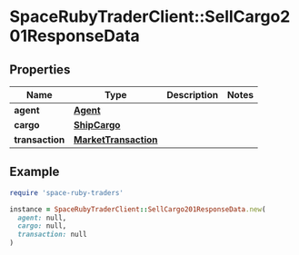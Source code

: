 # SpaceRubyTraderClient::SellCargo201ResponseData

## Properties

| Name | Type | Description | Notes |
| ---- | ---- | ----------- | ----- |
| **agent** | [**Agent**](Agent.md) |  |  |
| **cargo** | [**ShipCargo**](ShipCargo.md) |  |  |
| **transaction** | [**MarketTransaction**](MarketTransaction.md) |  |  |

## Example

```ruby
require 'space-ruby-traders'

instance = SpaceRubyTraderClient::SellCargo201ResponseData.new(
  agent: null,
  cargo: null,
  transaction: null
)
```

